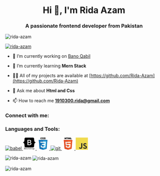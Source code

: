 

<h1 align="center">Hi 👋, I'm Rida Azam</h1>
<h3 align="center">A passionate frontend developer from Pakistan</h3>

<p align="left"> <img src="https://komarev.com/ghpvc/?username=rida-azam&label=Profile%20views&color=0e75b6&style=flat" alt="rida-azam" /> </p>

<p align="left"> <a href="https://github.com/ryo-ma/github-profile-trophy"><img src="https://github-profile-trophy.vercel.app/?username=rida-azam" alt="rida-azam" /></a> </p>

- 🔭 I’m currently working on [Bano Qabil](https://github.com/Rida-Azam/Bootstarp-Assignment)

- 🌱 I’m currently learning **Mern Stack**

- 👨‍💻 All of my projects are available at [https://github.com/Rida-Azam](https://github.com/Rida-Azam)

- 💬 Ask me about **Html and Css**

- 📫 How to reach me **1910300.rida@gmail.com**

<h3 align="left">Connect with me:</h3>
<p align="left">
</p>

<h3 align="left">Languages and Tools:</h3>
<p align="left"> <a href="https://babeljs.io/" target="_blank" rel="noreferrer"> <img src="https://www.vectorlogo.zone/logos/babeljs/babeljs-icon.svg" alt="babel" width="40" height="40"/> </a> <a href="https://getbootstrap.com" target="_blank" rel="noreferrer"> <img src="https://raw.githubusercontent.com/devicons/devicon/master/icons/bootstrap/bootstrap-plain-wordmark.svg" alt="bootstrap" width="40" height="40"/> </a> <a href="https://www.w3schools.com/css/" target="_blank" rel="noreferrer"> <img src="https://raw.githubusercontent.com/devicons/devicon/master/icons/css3/css3-original-wordmark.svg" alt="css3" width="40" height="40"/> </a> <a href="https://git-scm.com/" target="_blank" rel="noreferrer"> <img src="https://www.vectorlogo.zone/logos/git-scm/git-scm-icon.svg" alt="git" width="40" height="40"/> </a> <a href="https://www.w3.org/html/" target="_blank" rel="noreferrer"> <img src="https://raw.githubusercontent.com/devicons/devicon/master/icons/html5/html5-original-wordmark.svg" alt="html5" width="40" height="40"/> </a> <a href="https://developer.mozilla.org/en-US/docs/Web/JavaScript" target="_blank" rel="noreferrer"> <img src="https://raw.githubusercontent.com/devicons/devicon/master/icons/javascript/javascript-original.svg" alt="javascript" width="40" height="40"/> </a> </p>

<p><img align="left" src="https://github-readme-stats.vercel.app/api/top-langs?username=rida-azam&show_icons=true&locale=en&layout=compact" alt="rida-azam" /></p>

<p>&nbsp;<img align="center" src="https://github-readme-stats.vercel.app/api?username=rida-azam&show_icons=true&locale=en" alt="rida-azam" /></p>

<p><img align="center" src="https://github-readme-streak-stats.herokuapp.com/?user=rida-azam&" alt="rida-azam" /></p>

